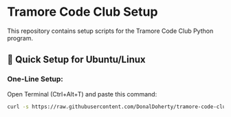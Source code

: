 # Tramore Code Club Setup

This repository contains setup scripts for the Tramore Code Club Python program.

## 🚀 Quick Setup for Ubuntu/Linux

### One-Line Setup:

Open Terminal (Ctrl+Alt+T) and paste this command:

```bash
curl -s https://raw.githubusercontent.com/DonalDoherty/tramore-code-club-setup/main/setup.sh | bash